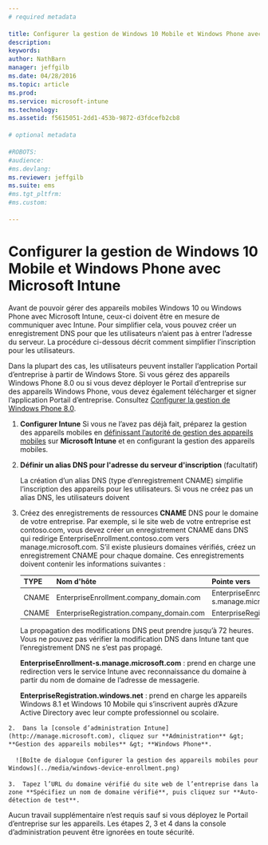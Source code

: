 ```yaml
---
# required metadata

title: Configurer la gestion de Windows 10 Mobile et Windows Phone avec Microsoft Intune | Microsoft Intune
description:
keywords:
author: NathBarn
manager: jeffgilb
ms.date: 04/28/2016
ms.topic: article
ms.prod:
ms.service: microsoft-intune
ms.technology:
ms.assetid: f5615051-2dd1-453b-9872-d3fdcefb2cb8

# optional metadata

#ROBOTS:
#audience:
#ms.devlang:
ms.reviewer: jeffgilb
ms.suite: ems
#ms.tgt_pltfrm:
#ms.custom:

---
```



# Configurer la gestion de Windows 10 Mobile et Windows Phone avec Microsoft Intune
Avant de pouvoir gérer des appareils mobiles Windows 10 ou Windows Phone avec Microsoft Intune, ceux-ci doivent être en mesure de communiquer avec Intune. Pour simplifier cela, vous pouvez créer un enregistrement DNS pour que les utilisateurs n’aient pas à entrer l’adresse du serveur. La procédure ci-dessous décrit comment simplifier l’inscription pour les utilisateurs.  

Dans la plupart des cas, les utilisateurs peuvent installer l’application Portail d’entreprise à partir de Windows Store. Si vous gérez des appareils Windows Phone 8.0 ou si vous devez déployer le Portail d’entreprise sur des appareils Windows Phone, vous devez également télécharger et signer l’application Portail d’entreprise. Consultez [Configurer la gestion de Windows Phone 8.0](set-up-windows-phone-8.0-management-with-microsoft-intune.md).

1.  **Configurer Intune**
    Si vous ne l’avez pas déjà fait, préparez la gestion des appareils mobiles en [définissant l’autorité de gestion des appareils mobiles](get-ready-to-enroll-devices-in-microsoft-intune.md#set-mobile-device-management-authority) sur **Microsoft Intune** et en configurant la gestion des appareils mobiles.

2.  **Définir un alias DNS pour l'adresse du serveur d'inscription** (facultatif)

    La création d’un alias DNS (type d’enregistrement CNAME) simplifie l’inscription des appareils pour les utilisateurs. Si vous ne créez pas un alias DNS, les utilisateurs doivent

  1.  Créez des enregistrements de ressources **CNAME** DNS pour le domaine de votre entreprise. Par exemple, si le site web de votre entreprise est contoso.com, vous devez créer un enregistrement CNAME dans DNS qui redirige EnterpriseEnrollment.contoso.com vers manage.microsoft.com. S’il existe plusieurs domaines vérifiés, créez un enregistrement CNAME pour chaque domaine. Ces enregistrements doivent contenir les informations suivantes :

      |TYPE|Nom d'hôte|Pointe vers|TTL|
      |--------|-------------|-------------|-------|
      |CNAME|EnterpriseEnrollment.company_domain.com|EnterpriseEnrollment-s.manage.microsoft.com |1 heure|
      |CNAME|EnterpriseRegistration.company_domain.com|EnterpriseRegistration.windows.net|1 heure|

      La propagation des modifications DNS peut prendre jusqu’à 72 heures. Vous ne pouvez pas vérifier la modification DNS dans Intune tant que l’enregistrement DNS ne s’est pas propagé.

      **EnterpriseEnrollment-s.manage.microsoft.com** : prend en charge une redirection vers le service Intune avec reconnaissance du domaine à partir du nom de domaine de l’adresse de messagerie.

      **EnterpriseRegistration.windows.net** : prend en charge les appareils Windows 8.1 et Windows 10 Mobile qui s’inscrivent auprès d’Azure Active Directory avec leur compte professionnel ou scolaire.

    2.  Dans la [console d’administration Intune](http://manage.microsoft.com), cliquez sur **Administration** &gt; **Gestion des appareils mobiles** &gt; **Windows Phone**.

      ![Boîte de dialogue Configurer la gestion des appareils mobiles pour Windows](../media/windows-device-enrollment.png)

    3.  Tapez l’URL du domaine vérifié du site web de l’entreprise dans la zone **Spécifiez un nom de domaine vérifié**, puis cliquez sur **Auto-détection de test**.



Aucun travail supplémentaire n’est requis sauf si vous déployez le Portail d’entreprise sur les appareils.  Les étapes 2, 3 et 4 dans la console d’administration peuvent être ignorées en toute sécurité.


<!--HONumber=May16_HO1-->


